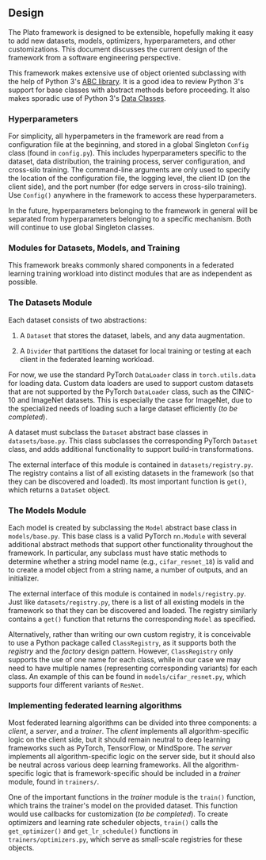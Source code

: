 
## Design

The Plato framework is designed to be extensible, hopefully making it easy to add new datasets, models, optimizers, hyperparameters, and other customizations. This document discusses the current design of the framework from a software engineering perspective.

This framework makes extensive use of object oriented subclassing with the help of Python 3's [ABC library](https://docs.python.org/3/library/abc.html). It is a good idea to review Python 3's support for base classes with abstract methods before proceeding. It also makes sporadic use of Python 3's [Data Classes](https://docs.python.org/3/library/dataclasses.html).

### Hyperparameters

For simplicity, all hyperpameters in the framework are read from a configuration file at the beginning, and stored in a global Singleton `Config` class (found in `config.py`). This includes hyperparameters specific to the dataset, data distribution, the training process, server configuration, and cross-silo training. The command-line arguments are only used to specify the location of the configuration file, the logging level, the client ID (on the client side), and the port number (for edge servers in cross-silo training). Use `Config()` anywhere in the framework to access these hyperparameters.

In the future, hyperparameters belonging to the framework in general will be separated from hyperparameters belonging to a specific mechanism. Both will continue to use global Singleton classes.

### Modules for Datasets, Models, and Training

This framework breaks commonly shared components in a federated learning training workload into distinct modules that are as independent as possible.

### The Datasets Module

Each dataset consists of two abstractions:

1. A `Dataset` that stores the dataset, labels, and any data augmentation.

2. A `Divider` that partitions the dataset for local training or testing at each client in the federated learning workload.

For now, we use the standard PyTorch `DataLoader` class in `torch.utils.data` for loading data. Custom data loaders are used to support custom datasets that are not supported by the PyTorch `DataLoader` class, such as the CINIC-10 and ImageNet datasets. This is especially the case for ImageNet, due to the specialized needs of loading such a large dataset efficiently (*to be completed*).

A dataset must subclass the `Dataset` abstract base classes in `datasets/base.py`. This class subclasses the corresponding PyTorch `Dataset` class, and adds additional functionality to support build-in transformations.

The external interface of this module is contained in `datasets/registry.py`. The registry contains a list of all existing datasets in the framework (so that they can be discovered and loaded). Its most important function is `get()`, which returns a `DataSet` object.

### The Models Module

Each model is created by subclassing the `Model` abstract base class in `models/base.py`. This base class is a valid PyTorch `nn.Module` with several additional abstract methods that support other functionality throughout the framework. In particular, any subclass must have static methods to determine whether a string model name (e.g., `cifar_resnet_18`) is valid and to create a model object from a string name, a number of outputs, and an initializer.

The external interface of this module is contained in `models/registry.py`. Just like `datasets/registry.py`, there is a list of all existing models in the framework so that they can be discovered and loaded. The registry similarly contains a `get()` function that returns the corresponding `Model` as specified. 

Alternatively, rather than writing our own custom registry, it is conceivable to use a Python package called `ClassRegistry`, as it supports both the *registry* and the *factory* design pattern. However, `ClassRegistry` only supports the use of one name for each class, while in our case we may need to have multiple names (representing corresponding variants) for each class. An example of this can be found in `models/cifar_resnet.py`, which supports four different variants of `ResNet`.

### Implementing federated learning algorithms

Most federated learning algorithms can be divided into three components: a *client*, a *server*, and a *trainer*. The *client* implements all algorithm-specific logic on the client side, but it should remain neutral to deep learning frameworks such as PyTorch, TensorFlow, or MindSpore. The *server* implements all algorithm-specific logic on the server side, but it should also be neutral across various deep learning frameworks. All the algorithm-specific logic that is framework-specific should be included in a *trainer* module, found in `trainers/`.

One of the important functions in the *trainer* module is the `train()` function, which trains the trainer's model on the provided dataset. This function would use callbacks for customization (*to be completed*). To create optimizers and learning rate scheduler objects, `train()` calls the `get_optimizer()` and `get_lr_schedule()` functions in `trainers/optimizers.py`, which serve as small-scale registries for these objects.
